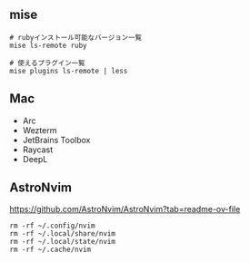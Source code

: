 ## mise

```shell
# rubyインストール可能なバージョン一覧
mise ls-remote ruby
```

```shell
# 使えるプラグイン一覧
mise plugins ls-remote | less
```

## Mac

- Arc
- Wezterm
- JetBrains Toolbox
- Raycast
- DeepL

## AstroNvim

https://github.com/AstroNvim/AstroNvim?tab=readme-ov-file

```
rm -rf ~/.config/nvim
rm -rf ~/.local/share/nvim
rm -rf ~/.local/state/nvim
rm -rf ~/.cache/nvim
```
